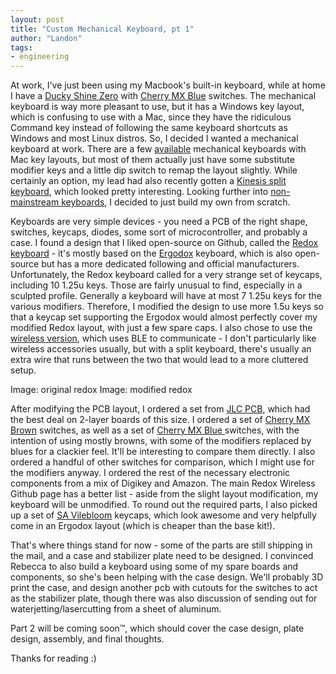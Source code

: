 ```yaml
---
layout: post
title: "Custom Mechanical Keyboard, pt 1"
author: "Landon"
tags:
- engineering
---
```


At work, I've just been using my Macbook's built-in keyboard, while at home I have a [Ducky Shine Zero]() with [Cherry MX Blue]() switches. The mechanical keyboard is way more pleasant to use, but it has a Windows key layout, which is confusing to use with a Mac, since they have the ridiculous Command key instead of following the same keyboard shortcuts as Windows and most Linux distros. So, I decided I wanted a mechanical keyboard at work. There are a few [available]() mechanical keyboards with Mac key layouts, but most of them actually just have some substitute modifier keys and a little dip switch to remap the layout slightly. While certainly an option, my lead had also recently gotten a [Kinesis split keyboard](), which looked pretty interesting. Looking further into [non-mainstream keyboards](), I decided to just build my own from scratch.

Keyboards are very simple devices - you need a PCB of the right shape, switches, keycaps, diodes, some sort of microcontroller, and probably a case. I found a design that I liked open-source on Github, called the [Redox keyboard](https://github.com/mattdibi/redox-keyboard/) - it's mostly based on the [Ergodox]() keyboard, which is also open-source but has a more dedicated following and official manufacturers. Unfortunately, the Redox keyboard called for a very strange set of keycaps, including 10 1.25u keys. Those are fairly unusual to find, especially in a sculpted profile. Generally a keyboard will have at most 7 1.25u keys for the various modifiers. Therefore, I modified the design to use more 1.5u keys so that a keycap set supporting the Ergodox would almost perfectly cover my modified Redox layout, with just a few spare caps. I also chose to use the [wireless version](https://github.com/mattdibi/redox-keyboard/tree/master/redox-w), which uses BLE to communicate - I don't particularly like wireless accessories usually, but with a split keyboard, there's usually an extra wire that runs between the two that would lead to a more cluttered setup.

Image: original redox
Image: modified redox

After modifying the PCB layout, I ordered a set from [JLC PCB](), which had the best deal on 2-layer boards of this size. I ordered a set of [Cherry MX Brown]() switches, as well as a set of [Cherry MX Blue ]() switches, with the intention of using mostly browns, with some of the modifiers replaced by blues for a clackier feel. It'll be interesting to compare them directly. I also ordered a handful of other switches for comparison, which I might use for the modifiers anyway. I ordered the rest of the necessary electronic components from a mix of Digikey and Amazon. The main Redox Wireless Github page has a better list - aside from the slight layout modification, my keyboard will be unmodified. To round out the required parts, I also picked up a set of [SA Vilebloom]() keycaps, which look awesome and very helpfully come in an Ergodox layout (which is cheaper than the base kit!).

That's where things stand for now - some of the parts are still shipping in the mail, and a case and stabilizer plate need to be designed. I convinced Rebecca to also build a keyboard using some of my spare boards and components, so she's been helping with the case design. We'll probably 3D print the case, and design another pcb with cutouts for the switches to act as the stabilizer plate, though there was also discussion of sending out for waterjetting/lasercutting from a sheet of aluminum.

Part 2 will be coming soon™, which should cover the case design, plate design, assembly, and final thoughts.

Thanks for reading :)
